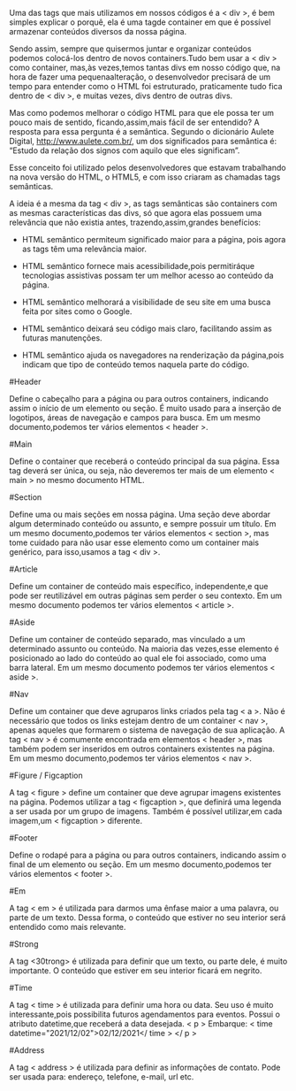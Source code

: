 Uma das tags que mais utilizamos em nossos códigos é a < div >, é bem simples explicar o porquê, ela é uma tagde container em que é possível armazenar conteúdos diversos  da  nossa  página.  

Sendo  assim,  sempre  que  quisermos  juntar  e  organizar conteúdos podemos colocá-los dentro de novos containers.Tudo bem usar a < div > como container, mas,às vezes,temos tantas divs em nosso  código  que, na  hora  de  fazer  uma  pequenaalteração, o  desenvolvedor precisará de um tempo para entender como o HTML foi estruturado, praticamente tudo fica dentro de < div >, e muitas vezes, divs dentro de outras divs.

Mas como podemos melhorar o código HTML para que ele possa ter um pouco mais de sentido, ficando,assim,mais fácil de ser entendido? A resposta para essa pergunta é a semântica.      Segundo o dicionário Aulete Digital, http://www.aulete.com.br/, um dos significados para semântica é: “Estudo da relação dos  signos  com  aquilo  que  eles  significam”.  

Esse  conceito  foi  utilizado  pelos desenvolvedores  que  estavam  trabalhando  na  nova  versão  do  HTML,  o  HTML5,  e com isso criaram as chamadas tags semânticas.

A  ideia é  a  mesma  da  tag  < div >,  as  tags  semânticas  são  containers  com  as mesmas características das divs, só que agora elas possuem uma relevância que não existia antes, trazendo,assim,grandes benefícios:

- HTML semântico permiteum significado maior para a página, pois agora as tags têm uma relevância maior.

- HTML   semântico   fornece   mais   acessibilidade,pois permitiráque tecnologias  assistivas possam  ter  um  melhor  acesso  ao  conteúdo  da página.

- HTML semântico melhorará a visibilidade de seu site em uma busca feita por sites como o Google.

- HTML semântico deixará seu código mais claro, facilitando assim as futuras manutenções.

- HTML  semântico  ajuda  os  navegadores  na  renderização  da  página,pois indicam que tipo de conteúdo temos naquela parte do código.

#Header

Define o cabeçalho para a página ou para outros containers, indicando assim o início de um elemento ou seção. É muito usado para a inserção de logotipos, áreas de navegação e campos para busca. Em um mesmo documento,podemos ter vários elementos < header >.

#Main

Define o container que receberá o conteúdo principal da sua página. Essa tag deverá ser única, ou seja, não deveremos ter mais de um elemento < main > no mesmo documento HTML.

#Section

Define uma ou mais seções em nossa página. Uma seção deve abordar algum determinado  conteúdo  ou  assunto,  e  sempre  possuir  um  título.  Em  um  mesmo documento,podemos  ter  vários  elementos  < section >,  mas  tome  cuidado  para  não usar esse elemento como um container mais genérico, para isso,usamos a tag < div >.

#Article

Define um container de conteúdo mais específico, independente,e que pode ser  reutilizável  em  outras  páginas  sem  perder  o  seu  contexto.  Em  um  mesmo documento podemos ter vários elementos < article >.

#Aside

Define um container de conteúdo separado, mas vinculado a um determinado assunto ou conteúdo. Na maioria das vezes,esse elemento é posicionado ao lado do conteúdo ao  qual ele  foi  associado,  como  uma  barra  lateral.  Em  um  mesmo documento podemos ter vários elementos < aside >.

#Nav

Define  um  container  que  deve  agruparos  links  criados  pela  tag  < a >.  Não  é necessário que todos os links estejam dentro de um container < nav >, apenas aqueles que formarem o sistema de navegação de sua aplicação. A tag < nav > é comumente encontrada  em  elementos  < header >,  mas  também  podem  ser  inseridos  em  outros containers  existentes  na  página.  Em  um  mesmo  documento,podemos  ter  vários elementos < nav >.

#Figure / Figcaption

A  tag < figure >  define  um  container  que  deve  agrupar  imagens  existentes  na página. Podemos utilizar a tag < figcaption >, que definirá uma legenda a ser usada por um grupo de imagens. Também é possível utilizar,em cada imagem,um < figcaption > diferente.

#Footer

Define  o rodapé  para  a  página  ou  para  outros  containers, indicando  assim  o final  de  um  elemento  ou  seção.  Em  um  mesmo documento,podemos  ter  vários elementos < footer >.

#Em

A tag < em > é utilizada para darmos uma ênfase maior a uma palavra, ou parte de um texto. Dessa forma, o conteúdo que estiver no seu interior será entendido como mais relevante.

#Strong

A tag <30trong> é utilizada para definir que um texto, ou parte dele, é muito importante. O conteúdo que estiver em seu interior ficará em negrito.

#Time

A  tag  < time >  é  utilizada  para  definir  uma  hora  ou  data.  Seu  uso  é  muito interessante,pois  possibilita  futuros  agendamentos  para  eventos.  Possui  o  atributo datetime,que receberá a data desejada.
< p >
Embarque: < time datetime="2021/12/02">02/12/2021</ time >
</ p >

#Address

A tag < address > é utilizada para definir as informações de contato. Pode ser usada para: endereço, telefone, e-mail, url etc.
